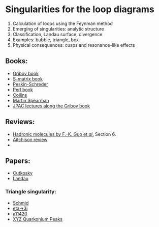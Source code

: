 # Singularities for the loop diagrams

1. Calculation of loops using the Feynman method
2. Emerging of singularities: analytic structure
3. Classification, Landau surface, divergence
4. Examples: bubble, triangle, box
5. Physical consequences: cusps and resonance-like effects

## Books:
 * [Gribov book](http://inspirehep.net/record/833953)
 * [S-matrix book](http://inspirehep.net/record/1517084)
 * [Peskin-Schreder](https://physics.weber.edu/schroeder/qftbook.html)
 * [Perl book](https://books.google.de/books/about/High_energy_hadron_physics.html?id=gtDvAAAAMAAJ&redir_esc=y)
 * [Collins](https://www.cambridge.org/core/books/an-introduction-to-regge-theory-and-high-energy-physics/E628F1657888F248E6BF236283350588)
 * [Martin Spearman](https://books.google.de/books/about/Elementary_particle_theory.html?id=sxAzAAAAMAAJ&redir_esc=y)
 * [JPAC lectures along the Gribov book](http://www.indiana.edu/~jpac/Gribov.html)

## Reviews:
 * [Hadronic molecules by F.-K. Guo et _al_.]() Section 6.
 * [Aitchison review](http://inspirehep.net/record/1382351)
 *

## Papers:
 * [Cutkosky](http://inspirehep.net/record/9133?ln=en)
 * [Landau](http://inspirehep.net/record/4561?ln=en)

### Triangle singularity:
 * [Schmid](https://inspirehep.net/record/1474944)
 * [eta->3i](http://inspirehep.net/record/924378?ln=ru)
 * [a11420](http://inspirehep.net/record/1341619)
 * [XYZ Quarkonium Peaks](http://inspirehep.net/record/1337782?ln=ru)
